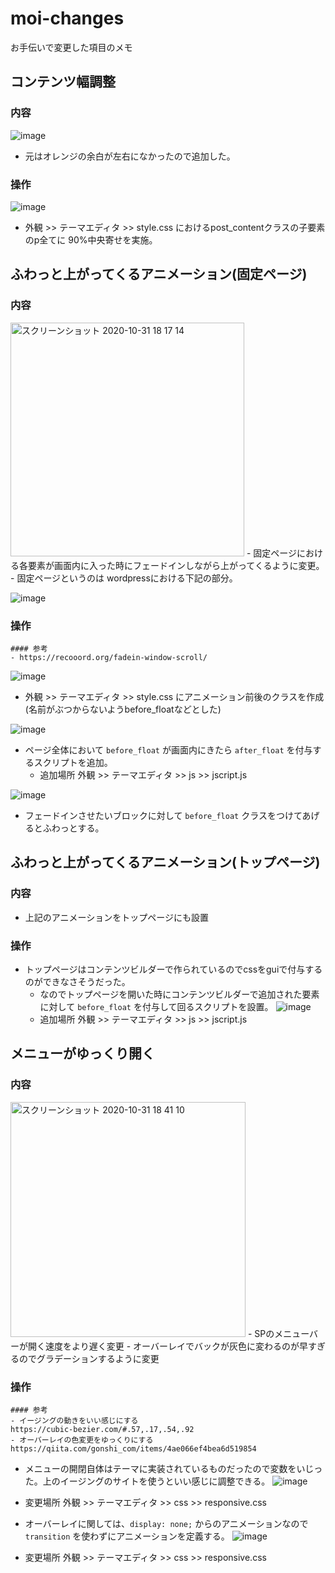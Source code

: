 # moi-changes
お手伝いで変更した項目のメモ

## コンテンツ幅調整
### 内容
![image](https://user-images.githubusercontent.com/26806928/97775325-10c69100-1ba3-11eb-8e41-96e672076c0a.png)
- 元はオレンジの余白が左右になかったので追加した。
### 操作
![image](https://user-images.githubusercontent.com/26806928/97775448-0658c700-1ba4-11eb-8d6d-b5f45a093bab.png)
- 外観 >> テーマエディタ >> style.css におけるpost_contentクラスの子要素のp全てに 90%中央寄せを実施。

## ふわっと上がってくるアニメーション(固定ページ)
### 内容
<img width="374" alt="スクリーンショット 2020-10-31 18 17 14" src="https://user-images.githubusercontent.com/26806928/97775620-79af0880-1ba5-11eb-9a14-c4aa55852b43.png">
- 固定ページにおける各要素が画面内に入った時にフェードインしながら上がってくるように変更。
- 固定ページというのは wordpressにおける下記の部分。

![image](https://user-images.githubusercontent.com/26806928/97775522-b1698080-1ba4-11eb-9f55-843655cd8884.png)

### 操作
```
#### 参考
- https://recooord.org/fadein-window-scroll/
```

![image](https://user-images.githubusercontent.com/26806928/97775786-b62f3400-1ba6-11eb-9dd8-babbfa4ad89c.png)
- 外観 >> テーマエディタ >> style.css にアニメーション前後のクラスを作成(名前がぶつからないようbefore_floatなどとした)

![image](https://user-images.githubusercontent.com/26806928/97775845-35246c80-1ba7-11eb-9e7d-e53af1157653.png)
- ページ全体において `before_float` が画面内にきたら `after_float` を付与するスクリプトを追加。
  - 追加場所 外観 >> テーマエディタ >> js >> jscript.js

![image](https://user-images.githubusercontent.com/26806928/97775914-c562b180-1ba7-11eb-894c-12223c5de1e4.png)
- フェードインさせたいブロックに対して `before_float` クラスをつけてあげるとふわっとする。

## ふわっと上がってくるアニメーション(トップページ)
### 内容
- 上記のアニメーションをトップページにも設置
### 操作
- トップページはコンテンツビルダーで作られているのでcssをguiで付与するのができなさそうだった。
  - なのでトップページを開いた時にコンテンツビルダーで追加された要素に対して `before_float` を付与して回るスクリプトを設置。
  ![image](https://user-images.githubusercontent.com/26806928/97776020-7406f200-1ba8-11eb-8a99-04c569f8fccf.png)
  - 追加場所 外観 >> テーマエディタ >> js >> jscript.js

## メニューがゆっくり開く
### 内容
<img width="376" alt="スクリーンショット 2020-10-31 18 41 10" src="https://user-images.githubusercontent.com/26806928/97776071-bf210500-1ba8-11eb-9c6e-8019f521f92b.png">
- SPのメニューバーが開く速度をより遅く変更
- オーバーレイでバックが灰色に変わるのが早すぎるのでグラデーションするように変更

### 操作
```
#### 参考
- イージングの動きをいい感じにする
https://cubic-bezier.com/#.57,.17,.54,.92
- オーバーレイの色変更をゆっくりにする
https://qiita.com/gonshi_com/items/4ae066ef4bea6d519854
```

- メニューの開閉自体はテーマに実装されているものだったので変数をいじった。上のイージングのサイトを使うといい感じに調整できる。
![image](https://user-images.githubusercontent.com/26806928/97776201-7e75bb80-1ba9-11eb-9d9e-da111a11af56.png)
- 変更場所 外観 >> テーマエディタ >> css >> responsive.css

- オーバーレイに関しては、`display: none;` からのアニメーションなので `transition` を使わずにアニメーションを定義する。
![image](https://user-images.githubusercontent.com/26806928/97776253-ea582400-1ba9-11eb-885a-99ff054ae44b.png)
- 変更場所 外観 >> テーマエディタ >> css >> responsive.css
